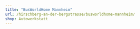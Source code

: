 ```yaml
---
title: "BusWorldHome Mannheim"
url: /hirschberg-an-der-bergstrasse/busworldhome-mannheim/
shop: Autowerkstatt
---
```

